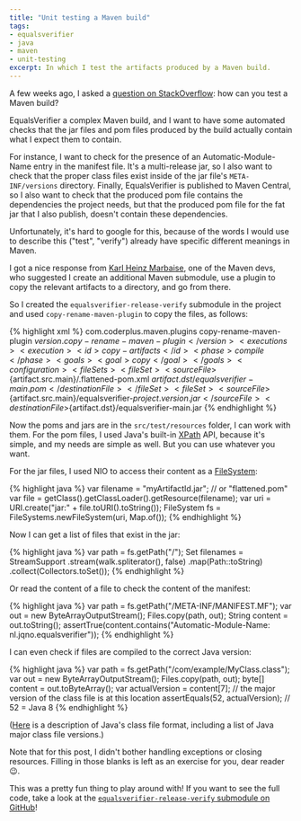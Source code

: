 ```yaml
---
title: "Unit testing a Maven build"
tags:
- equalsverifier
- java
- maven
- unit-testing
excerpt: In which I test the artifacts produced by a Maven build.
---
```

A few weeks ago, I asked a [question on StackOverflow](https://stackoverflow.com/q/70861878/127863): how can you test a Maven build?

EqualsVerifier a complex Maven build, and I want to have some automated checks that the jar files and pom files produced by the build actually contain what I expect them to contain.

For instance, I want to check for the presence of an Automatic-Module-Name entry in the manifest file. It's a multi-release jar, so I also want to check that the proper class files exist inside of the jar file's `META-INF/versions` directory. Finally, EqualsVerifier is published to Maven Central, so I also want to check that the produced pom file contains the dependencies the project needs, but that the produced pom file for the fat jar that I also publish, doesn't contain these dependencies.

Unfortunately, it's hard to google for this, because of the words I would use to describe this ("test", "verify") already have specific different meanings in Maven.

I got a nice response from [Karl Heinz Marbaise](https://twitter.com/khmarbaise), one of the Maven devs, who suggested I create an additional Maven submodule, use a plugin to copy the relevant artifacts to a directory, and go from there.

So I created the `equalsverifier-release-verify` submodule in the project and used `copy-rename-maven-plugin` to copy the files, as follows:

{% highlight xml %}
<plugin>
    <groupId>com.coderplus.maven.plugins</groupId>
    <artifactId>copy-rename-maven-plugin</artifactId>
    <version>${version.copy-rename-maven-plugin}</version>
    <executions>
        <execution>
            <id>copy-artifacts</id>
            <phase>compile</phase>
            <goals>
                <goal>copy</goal>
            </goals>
            <configuration>
                <fileSets>
                    <fileSet>
                        <sourceFile>${artifact.src.main}/.flattened-pom.xml</sourceFile>
                        <destinationFile>${artifact.dst}/equalsverifier-main.pom</destinationFile>
                    </fileSet>
                    <fileSet>
                        <sourceFile>${artifact.src.main}/equalsverifier-${project.version}.jar</sourceFile>
                        <destinationFile>${artifact.dst}/equalsverifier-main.jar</destinationFile>
                    </fileSet>
                    <!-- more fileSets here -->
                </fileSets>
            </configuration>
        </execution>
    </executions>
</plugin>
{% endhighlight %}

Now the poms and jars are in the `src/test/resources` folder, I can work with them. For the pom files, I used Java's built-in [XPath](https://docs.oracle.com/en/java/javase/17/docs/api/java.xml/javax/xml/xpath/XPath.html) API, because it's simple, and my needs are simple as well. But you can use whatever you want.

For the jar files, I used NIO to access their content as a [FileSystem](https://docs.oracle.com/en/java/javase/17/docs/api/java.base/java/nio/file/FileSystem.html):

{% highlight java %}
var filename = "myArtifactId.jar"; // or "flattened.pom"
var file = getClass().getClassLoader().getResource(filename);
var uri = URI.create("jar:" + file.toURI().toString());
FileSystem fs = FileSystems.newFileSystem(uri, Map.of());
{% endhighlight %}

Now I can get a list of files that exist in the jar:

{% highlight java %}
var path = fs.getPath("/");
Set<String> filenames = StreamSupport
    .stream(walk.spliterator(), false)
    .map(Path::toString)
    .collect(Collectors.toSet());
{% endhighlight %}

Or read the content of a file to check the content of the manifest:

{% highlight java %}
var path = fs.getPath("/META-INF/MANIFEST.MF");
var out = new ByteArrayOutputStream();
Files.copy(path, out);
String content = out.toString();
assertTrue(content.contains("Automatic-Module-Name: nl.jqno.equalsverifier"));
{% endhighlight %}

I can even check if files are compiled to the correct Java version:

{% highlight java %}
var path = fs.getPath("/com/example/MyClass.class");
var out = new ByteArrayOutputStream();
Files.copy(path, out);
byte[] content = out.toByteArray();
var actualVersion = content[7]; // the major version of the class file is at this location
assertEquals(52, actualVersion); // 52 = Java 8
{% endhighlight %}

([Here](https://en.wikipedia.org/wiki/Java_class_file#General_layout) is a description of Java's class file format, including a list of Java major class file versions.)

Note that for this post, I didn't bother handling exceptions or closing resources. Filling in those blanks is left as an exercise for you, dear reader 😉.

This was a pretty fun thing to play around with! If you want to see the full code, take a look at the [`equalsverifier-release-verify` submodule on GitHub](https://github.com/jqno/equalsverifier/tree/main/equalsverifier-release-verify)!

